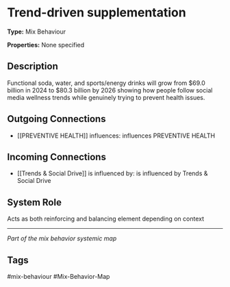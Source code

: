 # Trend-driven supplementation

**Type:** Mix Behaviour

**Properties:** None specified

## Description
Functional soda, water, and sports/energy drinks will grow from $69.0 billion in 2024 to $80.3 billion by 2026 showing how people follow social media wellness trends while genuinely trying to prevent health issues.

## Outgoing Connections
- [[PREVENTIVE HEALTH]] influences: influences PREVENTIVE HEALTH

## Incoming Connections
- [[Trends & Social Drive]] is influenced by: is influenced by Trends & Social Drive

## System Role
Acts as both reinforcing and balancing element depending on context

---
*Part of the mix behavior systemic map*

## Tags
#mix-behaviour #Mix-Behavior-Map

